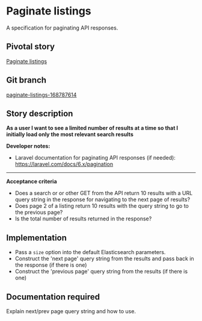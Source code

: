 <!-- Generate a new file using -->
<!-- sed -e "s/\Paginate listings/My story/" -e "s/\168787614/156128780/" -e "s/\paginate-listings-168787614/`git_current_branch`/g" spec-template.md | tee "`git_current_branch`.md" -->

# Paginate listings

A specification for paginating API responses.

## Pivotal story

[Paginate listings](https://www.pivotaltracker.com/story/show/168787614)

## Git branch

[paginate-listings-168787614](https://github.com/HammerMuseum/hammer-datastore/paginate-listings-168787614)

## Story description

**As a user I want to see a limited number of results at a time so that I initially load only the most relevant search results**

**Developer notes:**
- Laravel documentation for paginating API responses (if needed): https://laravel.com/docs/6.x/pagination

---
**Acceptance criteria**
- Does a search or or other GET from the API return 10 results with a URL query string in the response for navigating to the next page of results?
- Does page 2 of a listing  return 10 results with the query string to go to the previous page? 
- Is the total number of results returned in the response?

## Implementation
- Pass a `size` option into the default Elasticsearch parameters.
- Construct the 'next page' query string from the results and pass back in the response (if there is one)
- Construct the 'previous page' query string from the results (if there is one)

## Documentation required
Explain next/prev page query string and how to use.
